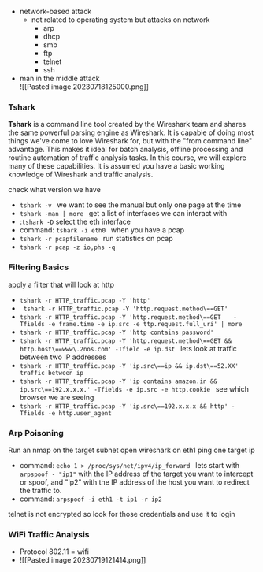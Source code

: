 - network-based attack
	- not related to operating system but attacks on network 
		- arp 
		- dhcp
		- smb 
		- ftp
		- telnet 
		- ssh 
- man in the middle attack  
![[Pasted image 20230718125000.png]]


###  Tshark 
**Tshark** is a command line tool created by the Wireshark team and shares the same powerful parsing engine as Wireshark. It is capable of doing most things we've come to love Wireshark for, but with the "from command line" advantage. This makes it ideal for batch analysis, offline processing and routine automation of traffic analysis tasks. In this course, we will explore many of these capabilities. It is assumed you have a basic working knowledge of Wireshark and traffic analysis.

check what version we have 
-  `tshark -v `
we want to see the manual but only one page at the time 
- `tshark -man | more `
get a list of interfaces we can interact with 
- :` tshark -D `
select the eth interface 
- command: `tshark -i eth0 `
when you have a pcap 
- `tshark -r pcapfilename `
run statistics on pcap 
-  `tshark -r pcap -z io,phs -q `



### Filtering Basics 

apply a filter that will look at http
-  `tshark -r HTTP_traffic.pcap -Y 'http'`
-  ` tshark -r HTTP_traffic.pcap -Y 'http.request.method\==GET'`
-  `tshark -r HTTP_traffic.pcap -Y 'http.request.method\==GET`
`   -Tfields -e frame.time -e ip.src -e ttp.request.full_uri' | more` 
-   `tshark -r HTTP_traffic.pcap -Y 'http contains password'`
-   `tshark -r HTTP_traffic.pcap -Y 'http.request.method\==GET && http.host\==www\.2nos.com' -Tfield -e ip.dst `
lets look at traffic between two IP addresses 
-  `tshark -r HTTP_traffic.pcap -Y 'ip.src\==ip && ip.dst\==52.XX'  
traffic between ip `
-  `tshark -r HTTP_traffic.pcap -Y 'ip contains amazon.in && ip.src\==192.x.x.x.' -Tfields -e ip.src -e http.cookie `
see which browser we are seeing 
-  `tshark -r HTTP_traffic.pcap -Y 'ip.src\==192.x.x.x && http' -Tfields -e http.user_agent `


### Arp Poisoning 


Run an nmap on the target subnet 
open wireshark on eth1
ping one target ip
- command: `echo 1 > /proc/sys/net/ipv4/ip_forward `
lets start with `arpspoof - "ip1"` with the IP address of the target you want to intercept or spoof, and "ip2" with the IP address of the host you want to redirect the traffic to. 
- command: `arpspoof -i eth1 -t ip1 -r ip2 `

telnet is not encrypted so look for those credentials and use it to login 

### WiFi Traffic Analysis 

- Protocol 802.11 = wifi 
- ![[Pasted image 20230719121414.png]]

